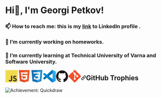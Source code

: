 # Hi👋, I'm Georgi Petkov!

### 📫 How to reach me: this is my [link](https://www.linkedin.com/in/georgi-p-186241256/) to LinkedIn profile . <br>
### 🔭 I’m currently working on homeworks. <br>
### 🌱 I’m currently learning at Technical University of Varna and Software University.

<img align="left" alt="javascript" width="40px" src="https://github.com/devicons/devicon/raw/master/icons/javascript/javascript-original.svg" style="max-width: 100%;">
<img align="left" alt="html" width="40px" src="https://github.com/devicons/devicon/raw/master/icons/html5/html5-original.svg" style="max-width: 100%;">
<img align="left" alt="css" width="40px" src="https://github.com/devicons/devicon/raw/master/icons/css3/css3-original.svg" style="max-width: 100%;">

<img align="left" alt="heroku" width="40px" src="https://github.com/devicons/devicon/raw/master/icons/vscode/vscode-original.svg" style="max-width: 100%;">
<img align="left" alt="github" width="40px" src="https://github.com/devicons/devicon/raw/master/icons/github/github-original.svg" style="max-width: 100%;">
<img align="left" alt="git" width="40px" src="https://github.com/devicons/devicon/raw/master/icons/git/git-original.svg" style="max-width: 100%;">

<h2 dir="auto"><a id="user-content-github-trophies" class="anchor" aria-hidden="true" tabindex="-1" href="#github-trophies"><svg class="octicon octicon-link" viewBox="0 0 16 16" version="1.1" width="16" height="16" aria-hidden="true"><path d="m7.775 3.275 1.25-1.25a3.5 3.5 0 1 1 4.95 4.95l-2.5 2.5a3.5 3.5 0 0 1-4.95 0 .751.751 0 0 1 .018-1.042.751.751 0 0 1 1.042-.018 1.998 1.998 0 0 0 2.83 0l2.5-2.5a2.002 2.002 0 0 0-2.83-2.83l-1.25 1.25a.751.751 0 0 1-1.042-.018.751.751 0 0 1-.018-1.042Zm-4.69 9.64a1.998 1.998 0 0 0 2.83 0l1.25-1.25a.751.751 0 0 1 1.042.018.751.751 0 0 1 .018 1.042l-1.25 1.25a3.5 3.5 0 1 1-4.95-4.95l2.5-2.5a3.5 3.5 0 0 1 4.95 0 .751.751 0 0 1-.018 1.042.751.751 0 0 1-1.042.018 1.998 1.998 0 0 0-2.83 0l-2.5 2.5a1.998 1.998 0 0 0 0 2.83Z"></path></svg></a>GitHub Trophies</h2>

<img src="https://github.githubassets.com/assets/quickdraw-default-39c6aec8ff89.png" data-hovercard-type="achievement" data-hovercard-url="/users/Zhorkata/achievements/quickdraw/detail?hovercard=1" width="64" alt="Achievement: Quickdraw" data-view-component="true" class="achievement-badge-sidebar">




